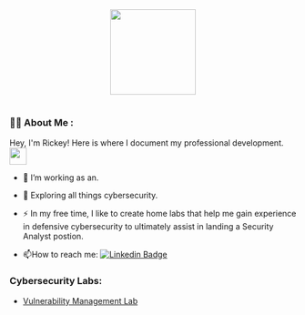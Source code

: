 <div id="header" align="center">
  <img src="https://media.giphy.com/media/5Y1miInt9GuFr7OkY4/giphy.gif" width="150"/>
</div>
<h1>
  
### :man_technologist: About Me :
Hey, I'm Rickey! Here is where I document my professional development. <img src="https://media.giphy.com/media/WUlplcMpOCEmTGBtBW/giphy.gif" width="30"> 
- :telescope: I’m working as an.
- :seedling: Exploring all things cybersecurity.

- :zap: In my free time, I like to create home labs that help me gain experience in defensive cybersecurity to ultimately assist in landing a Security Analyst postion.

- :mailbox:How to reach me: [![Linkedin Badge](https://img.shields.io/badge/-kakbar-blue?style=flat&logo=Linkedin&logoColor=white)](https://www.linkedin.com/in/rickeystarks)

### Cybersecurity Labs:
- [Vulnerability Management Lab](https://github.com/StarksRepo/Vulnerability-Management-Lab.git)
